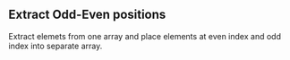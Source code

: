 ## Extract Odd-Even positions

Extract elemets from one array and place elements at even index and odd index into separate array.
